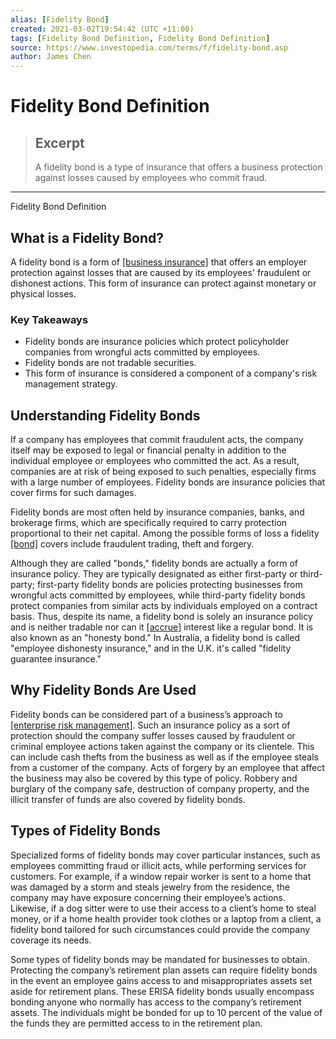 ```yaml
---
alias: [Fidelity Bond]
created: 2021-03-02T19:54:42 (UTC +11:00)
tags: [Fidelity Bond Definition, Fidelity Bond Definition]
source: https://www.investopedia.com/terms/f/fidelity-bond.asp
author: James Chen
---
```


# Fidelity Bond Definition

> ## Excerpt
> A fidelity bond is a type of insurance that offers a business protection against losses caused by employees who commit fraud.

---

Fidelity Bond Definition
## What is a Fidelity Bond?

A fidelity bond is a form of [[business insurance]](https://www.investopedia.com/terms/b/business-insurance.asp) that offers an employer protection against losses that are caused by its employees' fraudulent or dishonest actions. This form of insurance can protect against monetary or physical losses.

### Key Takeaways

-   Fidelity bonds are insurance policies which protect policyholder companies from wrongful acts committed by employees.
-   Fidelity bonds are not tradable securities.
-   This form of insurance is considered a component of a company's risk management strategy.

## Understanding Fidelity Bonds

If a company has employees that commit fraudulent acts, the company itself may be exposed to legal or financial penalty in addition to the individual employee or employees who committed the act. As a result, companies are at risk of being exposed to such penalties, especially firms with a large number of employees. Fidelity bonds are insurance policies that cover firms for such damages.

Fidelity bonds are most often held by insurance companies, banks, and brokerage firms, which are specifically required to carry protection proportional to their net capital. Among the possible forms of loss a fidelity [[bond]](https://www.investopedia.com/terms/b/bond.asp) covers include fraudulent trading, theft and forgery.

Although they are called "bonds," fidelity bonds are actually a form of insurance policy. They are typically designated as either first-party or third-party; first-party fidelity bonds are policies protecting businesses from wrongful acts committed by employees, while third-party fidelity bonds protect companies from similar acts by individuals employed on a contract basis. Thus, despite its name, a fidelity bond is solely an insurance policy and is neither tradable nor can it [[accrue]](https://www.investopedia.com/terms/a/accrue.asp) interest like a regular bond. It is also known as an "honesty bond." In Australia, a fidelity bond is called "employee dishonesty insurance," and in the U.K. it's called "fidelity guarantee insurance."

## Why Fidelity Bonds Are Used

Fidelity bonds can be considered part of a business’s approach to [[enterprise risk management]](https://www.investopedia.com/terms/e/enterprise-risk-management.asp). Such an insurance policy as a sort of protection should the company suffer losses caused by fraudulent or criminal employee actions taken against the company or its clientele. This can include cash thefts from the business as well as if the employee steals from a customer of the company. Acts of forgery by an employee that affect the business may also be covered by this type of policy. Robbery and burglary of the company safe, destruction of company property, and the illicit transfer of funds are also covered by fidelity bonds.

## Types of Fidelity Bonds

Specialized forms of fidelity bonds may cover particular instances, such as employees committing fraud or illicit acts, while performing services for customers. For example, if a window repair worker is sent to a home that was damaged by a storm and steals jewelry from the residence, the company may have exposure concerning their employee’s actions. Likewise, if a dog sitter were to use their access to a client’s home to steal money, or if a home health provider took clothes or a laptop from a client, a fidelity bond tailored for such circumstances could provide the company coverage its needs.

Some types of fidelity bonds may be mandated for businesses to obtain. Protecting the company’s retirement plan assets can require fidelity bonds in the event an employee gains access to and misappropriates assets set aside for retirement plans. These ERISA fidelity bonds usually encompass bonding anyone who normally has access to the company’s retirement assets. The individuals might be bonded for up to 10 percent of the value of the funds they are permitted access to in the retirement plan.
